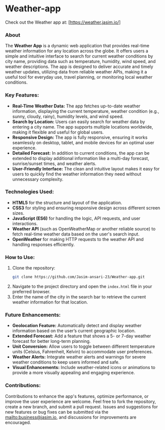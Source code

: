 # Weather-app

Check out the Weather app at: [https://weather.jasim.io/]

### About
The **Weather App** is a dynamic web application that provides real-time weather information for any location across the globe. It offers users a simple and intuitive interface to search for current weather conditions by city name, providing data such as temperature, humidity, wind speed, and weather descriptions. The app is designed to deliver accurate and timely weather updates, utilizing data from reliable weather APIs, making it a useful tool for everyday use, travel planning, or monitoring local weather conditions.

### Key Features:
- **Real-Time Weather Data:** The app fetches up-to-date weather information, displaying the current temperature, weather condition (e.g., sunny, cloudy, rainy), humidity levels, and wind speed.
- **Search by Location:** Users can easily search for weather data by entering a city name. The app supports multiple locations worldwide, making it flexible and useful for global users.
- **Responsive Design:** The app is fully responsive, ensuring it works seamlessly on desktop, tablet, and mobile devices for an optimal user experience.
- **Detailed Forecast:** In addition to current conditions, the app can be extended to display additional information like a multi-day forecast, sunrise/sunset times, and weather alerts.
- **User-Friendly Interface:** The clean and intuitive layout makes it easy for users to quickly find the weather information they need without unnecessary complexity.

### Technologies Used:
- **HTML5** for the structure and layout of the application.
- **CSS3** for styling and ensuring responsive design across different screen sizes.
- **JavaScript (ES6)** for handling the logic, API requests, and user interactions.
- **Weather API** (such as OpenWeatherMap or another reliable source) to fetch real-time weather data based on the user's search input.
- **OpenWeather** for making HTTP requests to the weather API and handling responses efficiently.

### How to Use:
1. Clone the repository:
   ```bash
   git clone https://github.com/Jasim-ansari-23/Weather-app.git
   ```
2. Navigate to the project directory and open the `index.html` file in your preferred browser.
3. Enter the name of the city in the search bar to retrieve the current weather information for that location.

### Future Enhancements:
- **Geolocation Feature:** Automatically detect and display weather information based on the user’s current geographic location.
- **Extended Forecast:** Add a feature that shows a 5- or 7-day weather forecast for better long-term planning.
- **Unit Conversion:** Allow users to toggle between different temperature units (Celsius, Fahrenheit, Kelvin) to accommodate user preferences.
- **Weather Alerts:** Integrate weather alerts and warnings for severe weather conditions to keep users informed and safe.
- **Visual Enhancements:** Include weather-related icons or animations to provide a more visually appealing and engaging experience.

### Contributions:
Contributions to enhance the app's features, optimize performance, or improve the user experience are welcome. Feel free to fork the repository, create a new branch, and submit a pull request. Issues and suggestions for new features or bug fixes can be submitted via the [mailto:business@jasim.io](#), and discussions for improvements are encouraged.